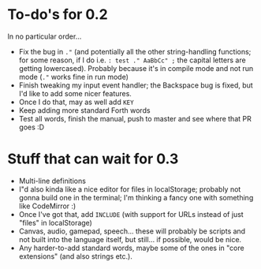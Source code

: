 # To-do's for 0.2

In no particular order...

* Fix the bug in `."` (and potentially all the other string-handling functions; for some reason, if I do i.e. `: test ." AaBbCc" ;` the capital letters are getting lowercased).  Probably because it's in compile mode and not run mode (`."` works fine in run mode)
* Finish tweaking my input event handler; the Backspace bug is fixed, but I'd like to add some nicer features.
* Once I do that, may as well add `KEY`
* Keep adding more standard Forth words
* Test all words, finish the manual, push to master and see where that PR goes :D

# Stuff that can wait for 0.3

* Multi-line definitions
* I"d also kinda like a nice editor for files in localStorage; probably not gonna build one in the terminal; I'm thinking a fancy one with something like CodeMirror :)
* Once I've got that, add `INCLUDE` (with support for URLs instead of just "files" in localStorage)
* Canvas, audio, gamepad, speech... these will probably be scripts and not built into the language itself, but still... if possible, would be nice.
* Any harder-to-add standard words, maybe some of the ones in "core extensions" (and also strings etc.).
